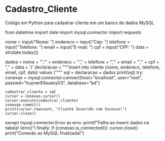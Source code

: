 # Cadastro_Cliente
Código em Python para cadastrar cliente em um banco de dados MySQL

from datetime import date
import mysql.connector
import requests

nome = input("Nome: ")
endereco = input("Cep: ")
telefone = input("Telefone: ")
email =  input("E-mail: ")
cpf = input("CPF: ")
data = str(date.today())

dados = nome + "','" + endereco + "'," + telefone + ",'" + email + "'," + cpf + "," + data + ')'
declaracao = """insert into cliente
(nome, endereco, telefone, email, cpf, data)
values ('"""
sql = declaracao + dados
print(sql)
try:
    conexao = mysql.connector.connect(host="localhost", user="root", passwd="huyner93auany03", database="bd")
    
    cadastrar_cliente = sql
    cursor = conexao.cursor()
    cursor.execute(cadastrar_cliente)
    conexao.commit()
    print(cursor.rowcount, "Cliente Inserido com Sucesso!")
    cursor.close()
except mysql.connector.Error as erro:
    print(f"Falha ao inserir dados na tabela! {erro}")
finally:
    if (conexao.is_connected()):
        cursor.close()
        print("Conexão ao MySQL finalizada!")

